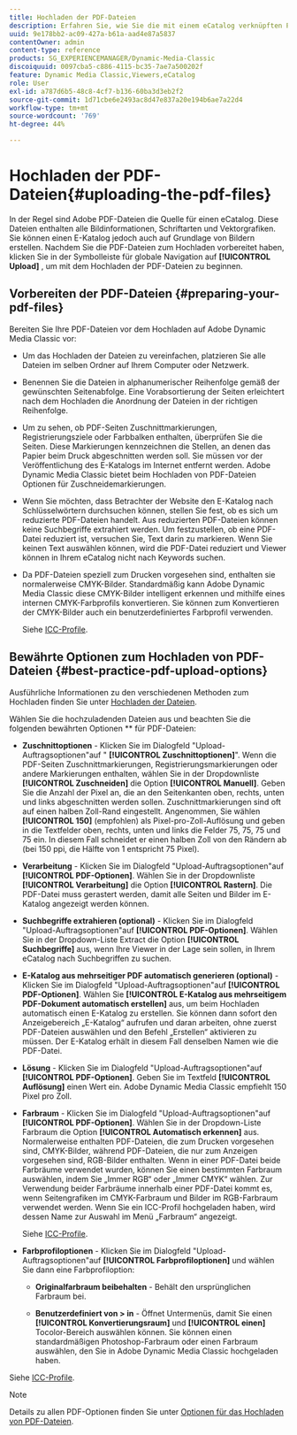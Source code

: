 ```yaml
---
title: Hochladen der PDF-Dateien
description: Erfahren Sie, wie Sie die mit einem eCatalog verknüpften PDF-Dateien hochladen.
uuid: 9e178bb2-ac09-427a-b61a-aad4e87a5837
contentOwner: admin
content-type: reference
products: SG_EXPERIENCEMANAGER/Dynamic-Media-Classic
discoiquuid: 0097cba5-c886-4115-bc35-7ae7a500202f
feature: Dynamic Media Classic,Viewers,eCatalog
role: User
exl-id: a787d6b5-48c8-4cf7-b136-60ba3d3eb2f2
source-git-commit: 1d71cbe6e2493ac8d47e837a20e194b6ae7a22d4
workflow-type: tm+mt
source-wordcount: '769'
ht-degree: 44%

---
```


# Hochladen der PDF-Dateien{#uploading-the-pdf-files}

In der Regel sind Adobe PDF-Dateien die Quelle für einen eCatalog. Diese Dateien enthalten alle Bildinformationen, Schriftarten und Vektorgrafiken. Sie können einen E-Katalog jedoch auch auf Grundlage von Bildern erstellen. Nachdem Sie die PDF-Dateien zum Hochladen vorbereitet haben, klicken Sie in der Symbolleiste für globale Navigation auf **[!UICONTROL Upload]** , um mit dem Hochladen der PDF-Dateien zu beginnen.

## Vorbereiten der PDF-Dateien {#preparing-your-pdf-files}

Bereiten Sie Ihre PDF-Dateien vor dem Hochladen auf Adobe Dynamic Media Classic vor:

* Um das Hochladen der Dateien zu vereinfachen, platzieren Sie alle Dateien im selben Ordner auf Ihrem Computer oder Netzwerk.
* Benennen Sie die Dateien in alphanumerischer Reihenfolge gemäß der gewünschten Seitenabfolge. Eine Vorabsortierung der Seiten erleichtert nach dem Hochladen die Anordnung der Dateien in der richtigen Reihenfolge.
* Um zu sehen, ob PDF-Seiten Zuschnittmarkierungen, Registrierungsziele oder Farbbalken enthalten, überprüfen Sie die Seiten. Diese Markierungen kennzeichnen die Stellen, an denen das Papier beim Druck abgeschnitten werden soll. Sie müssen vor der Veröffentlichung des E-Katalogs im Internet entfernt werden. Adobe Dynamic Media Classic bietet beim Hochladen von PDF-Dateien Optionen für Zuschneidemarkierungen.
* Wenn Sie möchten, dass Betrachter der Website den E-Katalog nach Schlüsselwörtern durchsuchen können, stellen Sie fest, ob es sich um reduzierte PDF-Dateien handelt. Aus reduzierten PDF-Dateien können keine Suchbegriffe extrahiert werden. Um festzustellen, ob eine PDF-Datei reduziert ist, versuchen Sie, Text darin zu markieren. Wenn Sie keinen Text auswählen können, wird die PDF-Datei reduziert und Viewer können in Ihrem eCatalog nicht nach Keywords suchen.
* Da PDF-Dateien speziell zum Drucken vorgesehen sind, enthalten sie normalerweise CMYK-Bilder. Standardmäßig kann Adobe Dynamic Media Classic diese CMYK-Bilder intelligent erkennen und mithilfe eines internen CMYK-Farbprofils konvertieren. Sie können zum Konvertieren der CMYK-Bilder auch ein benutzerdefiniertes Farbprofil verwenden. 

   Siehe [ICC-Profile](icc-profiles.md#icc_profiles).

## Bewährte Optionen zum Hochladen von PDF-Dateien {#best-practice-pdf-upload-options}

Ausführliche Informationen zu den verschiedenen Methoden zum Hochladen finden Sie unter [Hochladen der Dateien](uploading-files.md#uploading_your_files).

Wählen Sie die hochzuladenden Dateien aus und beachten Sie die folgenden bewährten Optionen ** für PDF-Dateien:

* **Zuschnittoptionen**  - Klicken Sie im Dialogfeld &quot;Upload-Auftragsoptionen&quot;auf &quot; **[!UICONTROL Zuschnittoptionen]**&quot;. Wenn die PDF-Seiten Zuschnittmarkierungen, Registrierungsmarkierungen oder andere Markierungen enthalten, wählen Sie in der Dropdownliste **[!UICONTROL Zuschneiden]** die Option **[!UICONTROL Manuell]**. Geben Sie die Anzahl der Pixel an, die an den Seitenkanten oben, rechts, unten und links abgeschnitten werden sollen. Zuschnittmarkierungen sind oft auf einen halben Zoll-Rand eingestellt. Angenommen, Sie wählen **[!UICONTROL 150]** (empfohlen) als Pixel-pro-Zoll-Auflösung und geben in die Textfelder oben, rechts, unten und links die Felder 75, 75, 75 und 75 ein. In diesem Fall schneidet er einen halben Zoll von den Rändern ab (bei 150 ppi, die Hälfte von 1 entspricht 75 Pixel).

* **Verarbeitung**  - Klicken Sie im Dialogfeld &quot;Upload-Auftragsoptionen&quot;auf  **[!UICONTROL PDF-Optionen]**. Wählen Sie in der Dropdownliste **[!UICONTROL Verarbeitung]** die Option **[!UICONTROL Rastern]**. Die PDF-Datei muss gerastert werden, damit alle Seiten und Bilder im E-Katalog angezeigt werden können.

* **Suchbegriffe extrahieren (optional)**  - Klicken Sie im Dialogfeld &quot;Upload-Auftragsoptionen&quot;auf  **[!UICONTROL PDF-Optionen]**. Wählen Sie in der Dropdown-Liste Extract die Option **[!UICONTROL Suchbegriffe]** aus, wenn Ihre Viewer in der Lage sein sollen, in Ihrem eCatalog nach Suchbegriffen zu suchen.

* **E-Katalog aus mehrseitiger PDF automatisch generieren (optional)**  - Klicken Sie im Dialogfeld &quot;Upload-Auftragsoptionen&quot;auf  **[!UICONTROL PDF-Optionen]**. Wählen Sie **[!UICONTROL E-Katalog aus mehrseitigem PDF-Dokument automatisch erstellen]** aus, um beim Hochladen automatisch einen E-Katalog zu erstellen. Sie können dann sofort den Anzeigebereich „E-Katalog“ aufrufen und daran arbeiten, ohne zuerst PDF-Dateien auswählen und den Befehl „Erstellen“ aktivieren zu müssen. Der E-Katalog erhält in diesem Fall denselben Namen wie die PDF-Datei.

* **Lösung**  - Klicken Sie im Dialogfeld &quot;Upload-Auftragsoptionen&quot;auf  **[!UICONTROL PDF-Optionen]**. Geben Sie im Textfeld **[!UICONTROL Auflösung]** einen Wert ein. Adobe Dynamic Media Classic empfiehlt 150 Pixel pro Zoll.

* **Farbraum**  - Klicken Sie im Dialogfeld &quot;Upload-Auftragsoptionen&quot;auf  **[!UICONTROL PDF-Optionen]**. Wählen Sie in der Dropdown-Liste Farbraum die Option **[!UICONTROL Automatisch erkennen]** aus. Normalerweise enthalten PDF-Dateien, die zum Drucken vorgesehen sind, CMYK-Bilder, während PDF-Dateien, die nur zum Anzeigen vorgesehen sind, RGB-Bilder enthalten. Wenn in einer PDF-Datei beide Farbräume verwendet wurden, können Sie einen bestimmten Farbraum auswählen, indem Sie „Immer RGB“ oder „Immer CMYK“ wählen. Zur Verwendung beider Farbräume innerhalb einer PDF-Datei kommt es, wenn Seitengrafiken im CMYK-Farbraum und Bilder im RGB-Farbraum verwendet werden. Wenn Sie ein ICC-Profil hochgeladen haben, wird dessen Name zur Auswahl im Menü „Farbraum“ angezeigt. 

   Siehe [ICC-Profile](/help/icc-profiles.md).

* **Farbprofiloptionen**  - Klicken Sie im Dialogfeld &quot;Upload-Auftragsoptionen&quot;auf  **[!UICONTROL Farbprofiloptionen]** und wählen Sie dann eine Farbprofiloption:

   * **Originalfarbraum beibehalten**  - Behält den ursprünglichen Farbraum bei.

   * **Benutzerdefiniert von > in**  - Öffnet Untermenüs, damit Sie einen  **[!UICONTROL Konvertierungsraum]** und  **[!UICONTROL einen]** Tocolor-Bereich auswählen können. Sie können einen standardmäßigen Photoshop-Farbraum oder einen Farbraum auswählen, den Sie in Adobe Dynamic Media Classic hochgeladen haben.

<!-- * **Convert To SRGB** - Converts to SRGB (Standard Red Green Blue). SRGB is the recommended color space for displaying images on web pages. -->

Siehe [ICC-Profile](icc-profiles.md#icc_profiles).

>[!NOTE]
>
>Details zu allen PDF-Optionen finden Sie unter [Optionen für das Hochladen von PDF-Dateien](pdfs.md#pdf_upload_options).
